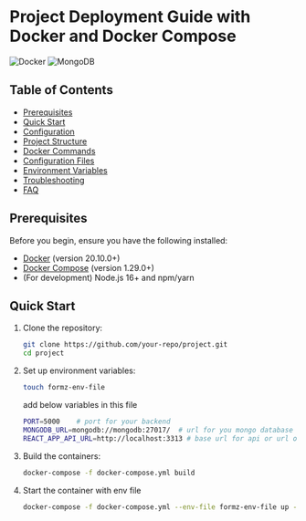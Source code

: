 # Project Deployment Guide with Docker and Docker Compose

![Docker](https://img.shields.io/badge/Docker-2CA5E0?style=for-the-badge&logo=docker&logoColor=white)
![MongoDB](https://img.shields.io/badge/MongoDB-4EA94B?style=for-the-badge&logo=mongodb&logoColor=white)

## Table of Contents
- [Prerequisites](#prerequisites)
- [Quick Start](#quick-start)
- [Configuration](#configuration)
- [Project Structure](#project-structure)
- [Docker Commands](#docker-commands)
- [Configuration Files](#configuration-files)
- [Environment Variables](#environment-variables)
- [Troubleshooting](#troubleshooting)
- [FAQ](#faq)

## Prerequisites

Before you begin, ensure you have the following installed:

- [Docker](https://docs.docker.com/get-docker/) (version 20.10.0+)
- [Docker Compose](https://docs.docker.com/compose/install/) (version 1.29.0+)
- (For development) Node.js 16+ and npm/yarn

## Quick Start

1. Clone the repository:
   ```bash
   git clone https://github.com/your-repo/project.git
   cd project

2. Set up environment variables:
   ```bash
   touch formz-env-file
   ```
   add below variables in this file 
   ```bash
   PORT=5000    # port for your backend
   MONGODB_URL=mongodb://mongodb:27017/  # url for you mongo database
   REACT_APP_API_URL=http://localhost:3313 # base url for api or url of your backend
   ```


3. Build the containers:
   ```bash
   docker-compose -f docker-compose.yml build
   ``` 

4. Start the container with env file 
   ```bash
   docker-compose -f docker-compose.yml --env-file formz-env-file up -d 
   ```



